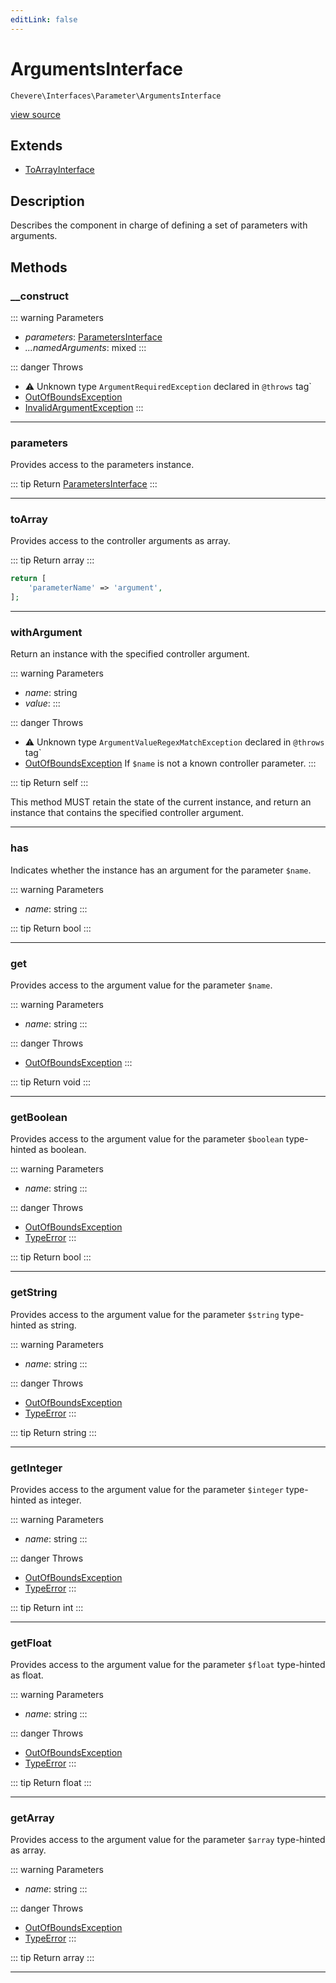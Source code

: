 ```yaml
---
editLink: false
---
```


# ArgumentsInterface

`Chevere\Interfaces\Parameter\ArgumentsInterface`

[view source](https://github.com/chevere/chevere/blob/main/src/Chevere/Interfaces/Parameter/ArgumentsInterface.php)

## Extends

- [ToArrayInterface](../Common/ToArrayInterface.md)

## Description

Describes the component in charge of defining a set of parameters with arguments.

## Methods

### __construct

::: warning Parameters
- *parameters*: [ParametersInterface](./ParametersInterface.md)
- *...namedArguments*: mixed
:::

::: danger Throws
- ⚠ Unknown type `ArgumentRequiredException` declared in `@throws` tag`
- [OutOfBoundsException](../../Exceptions/Core/OutOfBoundsException.md) 
- [InvalidArgumentException](../../Exceptions/Core/InvalidArgumentException.md) 
:::

---

### parameters

Provides access to the parameters instance.

::: tip Return
[ParametersInterface](./ParametersInterface.md)
:::

---

### toArray

Provides access to the controller arguments as array.

::: tip Return
array
:::

```php
return [
    'parameterName' => 'argument',
];
```

---

### withArgument

Return an instance with the specified controller argument.

::: warning Parameters
- *name*: string
- *value*: 
:::

::: danger Throws
- ⚠ Unknown type `ArgumentValueRegexMatchException` declared in `@throws` tag`
- [OutOfBoundsException](../../Exceptions/Core/OutOfBoundsException.md) If `$name` is not a known controller parameter.
:::

::: tip Return
self
:::

This method MUST retain the state of the current instance, and return
an instance that contains the specified controller argument.

---

### has

Indicates whether the instance has an argument for the parameter `$name`.

::: warning Parameters
- *name*: string
:::

::: tip Return
bool
:::

---

### get

Provides access to the argument value for the parameter `$name`.

::: warning Parameters
- *name*: string
:::

::: danger Throws
- [OutOfBoundsException](../../Exceptions/Core/OutOfBoundsException.md) 
:::

::: tip Return
void
:::

---

### getBoolean

Provides access to the argument value for the parameter `$boolean` type-hinted as boolean.

::: warning Parameters
- *name*: string
:::

::: danger Throws
- [OutOfBoundsException](../../Exceptions/Core/OutOfBoundsException.md) 
- [TypeError](https://www.php.net/manual/class.typeerror) 
:::

::: tip Return
bool
:::

---

### getString

Provides access to the argument value for the parameter `$string` type-hinted as string.

::: warning Parameters
- *name*: string
:::

::: danger Throws
- [OutOfBoundsException](../../Exceptions/Core/OutOfBoundsException.md) 
- [TypeError](https://www.php.net/manual/class.typeerror) 
:::

::: tip Return
string
:::

---

### getInteger

Provides access to the argument value for the parameter `$integer` type-hinted as integer.

::: warning Parameters
- *name*: string
:::

::: danger Throws
- [OutOfBoundsException](../../Exceptions/Core/OutOfBoundsException.md) 
- [TypeError](https://www.php.net/manual/class.typeerror) 
:::

::: tip Return
int
:::

---

### getFloat

Provides access to the argument value for the parameter `$float` type-hinted as float.

::: warning Parameters
- *name*: string
:::

::: danger Throws
- [OutOfBoundsException](../../Exceptions/Core/OutOfBoundsException.md) 
- [TypeError](https://www.php.net/manual/class.typeerror) 
:::

::: tip Return
float
:::

---

### getArray

Provides access to the argument value for the parameter `$array` type-hinted as array.

::: warning Parameters
- *name*: string
:::

::: danger Throws
- [OutOfBoundsException](../../Exceptions/Core/OutOfBoundsException.md) 
- [TypeError](https://www.php.net/manual/class.typeerror) 
:::

::: tip Return
array
:::

---

